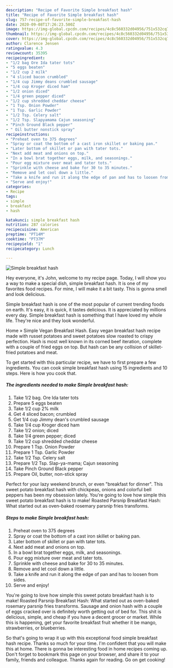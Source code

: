```yaml
---
description: "Recipe of Favorite Simple breakfast hash"
title: "Recipe of Favorite Simple breakfast hash"
slug: 757-recipe-of-favorite-simple-breakfast-hash
date: 2020-09-08T17:26:23.500Z
image: https://img-global.cpcdn.com/recipes/4c8c560332d04956/751x532cq70/simple-breakfast-hash-recipe-main-photo.jpg
thumbnail: https://img-global.cpcdn.com/recipes/4c8c560332d04956/751x532cq70/simple-breakfast-hash-recipe-main-photo.jpg
cover: https://img-global.cpcdn.com/recipes/4c8c560332d04956/751x532cq70/simple-breakfast-hash-recipe-main-photo.jpg
author: Clarence Jensen
ratingvalue: 4.3
reviewcount: 35395
recipeingredient:
- "1/2 bag Ore Ida tater tots"
- "5 eggs beaten"
- "1/2 cup 2 milk"
- "4 sliced bacon crumbled"
- "1/4 cup Jimmy deans crumbled sausage"
- "1/4 cup Kroger diced ham"
- "1/2 onion diced"
- "1/4 green pepper diced"
- "1/2 cup shredded cheddar cheese"
- "1 Tsp. Onion Powder"
- "1 Tsp. Garlic Powder"
- "1/2 Tsp. Celery salt"
- "1/2 Tsp. Slapyamama Cajun seasoning"
- "Pinch Ground Black pepper"
- " Oil butter nonstick spray"
recipeinstructions:
- "Preheat oven to 375 degrees"
- "Spray or coat the bottom of a cast iron skillet or baking pan."
- "Later bottom of skillet or pan with tater tots."
- "Next add meat and onions on top."
- "In a bowl brat together eggs, milk, and seasonings."
- "Pour egg mixture over meat and tater tots."
- "Sprinkle with cheese and bake for 30 to 35 minutes."
- "Remove and let cool down a little."
- "Take a knife and run it along the edge of pan and has to loosen from sides."
- "Serve and enjoy!"
categories:
- Recipe
tags:
- simple
- breakfast
- hash

katakunci: simple breakfast hash 
nutrition: 287 calories
recipecuisine: American
preptime: "PT14M"
cooktime: "PT37M"
recipeyield: "1"
recipecategory: Lunch

---
```



![Simple breakfast hash](https://img-global.cpcdn.com/recipes/4c8c560332d04956/751x532cq70/simple-breakfast-hash-recipe-main-photo.jpg)

Hey everyone, it's John, welcome to my recipe page. Today, I will show you a way to make a special dish, simple breakfast hash. It is one of my favorites food recipes. For mine, I will make it a bit tasty. This is gonna smell and look delicious.

Simple breakfast hash is one of the most popular of current trending foods on earth. It's easy, it is quick, it tastes delicious. It is appreciated by millions every day. Simple breakfast hash is something that I have loved my whole life. They're nice and they look wonderful.

Home » Simple Vegan Breakfast Hash. Easy vegan breakfast hash recipe made with russet potatoes and sweet potatoes slow roasted to crispy perfection. Hash is most well known in its corned beef iteration, complete with a couple of fried eggs on top. But hash can be any collision of skillet-fried potatoes and meat.


To get started with this particular recipe, we have to first prepare a few ingredients. You can cook simple breakfast hash using 15 ingredients and 10 steps. Here is how you cook that.

<!--inarticleads1-->

##### The ingredients needed to make Simple breakfast hash:

1. Take 1/2 bag. Ore Ida tater tots
1. Prepare 5 eggs beaten
1. Take 1/2 cup 2% milk
1. Get 4 sliced bacon; crumbled
1. Get 1/4 cup Jimmy dean&#39;s crumbled sausage
1. Take 1/4 cup Kroger diced ham
1. Take 1/2 onion; diced
1. Take 1/4 green pepper; diced
1. Take 1/2 cup shredded cheddar cheese
1. Prepare 1 Tsp. Onion Powder
1. Prepare 1 Tsp. Garlic Powder
1. Take 1/2 Tsp. Celery salt
1. Prepare 1/2 Tsp. Slap-ya-mama; Cajun seasoning
1. Take Pinch Ground Black pepper
1. Prepare  Oil, butter, non-stick spray


Perfect for your lazy weekend brunch, or even &#34;breakfast for dinner&#34;. This sweet potato breakfast hash with chickpeas, onions and colorful bell peppers has been my obsession lately. You&#39;re going to love how simple this sweet potato breakfast hash is to make! Roasted Parsnip Breakfast Hash: What started out as oven-baked rosemary parsnip fries transforms. 

<!--inarticleads2-->

##### Steps to make Simple breakfast hash:

1. Preheat oven to 375 degrees
1. Spray or coat the bottom of a cast iron skillet or baking pan.
1. Later bottom of skillet or pan with tater tots.
1. Next add meat and onions on top.
1. In a bowl brat together eggs, milk, and seasonings.
1. Pour egg mixture over meat and tater tots.
1. Sprinkle with cheese and bake for 30 to 35 minutes.
1. Remove and let cool down a little.
1. Take a knife and run it along the edge of pan and has to loosen from sides.
1. Serve and enjoy!


You&#39;re going to love how simple this sweet potato breakfast hash is to make! Roasted Parsnip Breakfast Hash: What started out as oven-baked rosemary parsnip fries transforms. Sausage and onion hash with a couple of eggs cracked over is definitely worth getting out of bed for. This shit is delicious, simple, and cheap if you have a decent grocer or market. While this is happening, get your favorite breakfast fruit whether it be mango, strawberries, or blueberries. 

So that's going to wrap it up with this exceptional food simple breakfast hash recipe. Thanks so much for your time. I'm confident that you will make this at home. There is gonna be interesting food in home recipes coming up. Don't forget to bookmark this page on your browser, and share it to your family, friends and colleague. Thanks again for reading. Go on get cooking!
